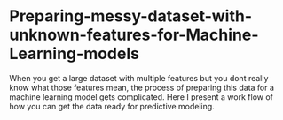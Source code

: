 # Preparing-messy-dataset-with-unknown-features-for-Machine-Learning-models
When you get a large dataset with multiple features but you dont really know what those features mean, the process of preparing this data for a machine learning model gets complicated. Here I present a work flow of how you can get the data ready for predictive modeling.
